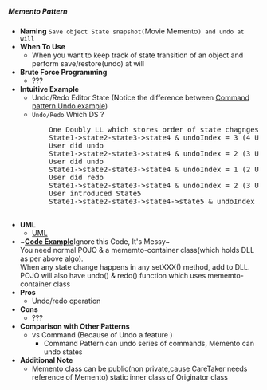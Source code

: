##### Memento Pattern
- **Naming** `Save object State snapshot(`Movie Memento`) and undo at will`
- **When To Use**
    - When you want to keep track of state transition of an object and perform save/restore(undo) at will    
- **Brute Force Programming**
    - ???
- **Intuitive Example**
    - Undo/Redo Editor State (Notice the difference between [Command pattern Undo example](../Command/README.md))
    - `Undo/Redo` Which DS ?
      <pre>
          One Doubly LL which stores order of state chagnges & a index maintaining which is the next element which is ready for undone
          State1->state2-state3->state4 & undoIndex = 3 (4 Undo possible, No Redo possible)
          User did undo
          State1->state2-state3->state4 & undoIndex = 2 (3 Undo possible, 1 Redo possible now)
          User did undo
          State1->state2-state3->state4 & undoIndex = 1 (2 Undo possible, 2 Redo possible now)
          User did redo
          State1->state2-state3->state4 & undoIndex = 2 (3 Undo possible, 1 Redo possible now)
          User introduced State5
          State1->state2-state3->state4->state5 & undoIndex is reset to last= 4 (5 Undo possible, No Redo possible now)  
        </pre>
- **UML**
    - [UML](UML.puml)
- ~[**Code Example**](./example)Ignore this Code, It's Messy~<br>
    You need normal POJO & a mememto-container class(which holds DLL as per above algo). <br/>
    When any state change happens in any setXXX() method, add to DLL.<br/>
    POJO will also have undo() & redo() function which uses mememto-container class
- **Pros**
    - Undo/redo operation
- **Cons**
    - ???
- **Comparison with Other Patterns**
    - vs Command (Because of Undo a feature )
        -  Command Pattern can undo series of commands, Memento can undo states
- **Additional Note**
    - Memento class can be public(non private,cause CareTaker needs reference of Memento) static inner class of Originator class 
